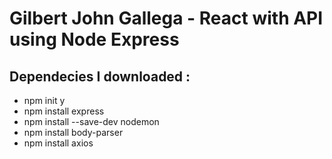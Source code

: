 # Gilbert John Gallega - React with API using Node Express

## Dependecies I downloaded :
* npm init y
* npm install express
* npm install --save-dev nodemon
* npm install body-parser
* npm install axios



  
